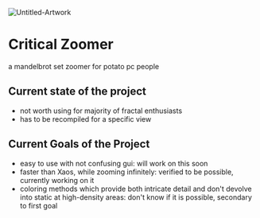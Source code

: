 ![Untitled-Artwork](https://user-images.githubusercontent.com/54297927/212390312-b09d2da5-9ee9-48d4-ad4b-40e1e714f2ec.jpg)


# Critical Zoomer
a mandelbrot set zoomer for potato pc people

## Current state of the project
- not worth using for majority of fractal enthusiasts
- has to be recompiled for a specific view

## Current Goals of the Project
- easy to use with not confusing gui:
will work on this soon
- faster than Xaos, while zooming infinitely:
verified to be possible, currently working on it
- coloring methods which provide both intricate detail and don't devolve into static at high-density areas:
don't know if it is possible, secondary to first goal 
